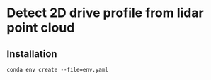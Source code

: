 # Detect 2D drive profile from lidar point cloud

## Installation 
```
conda env create --file=env.yaml
```